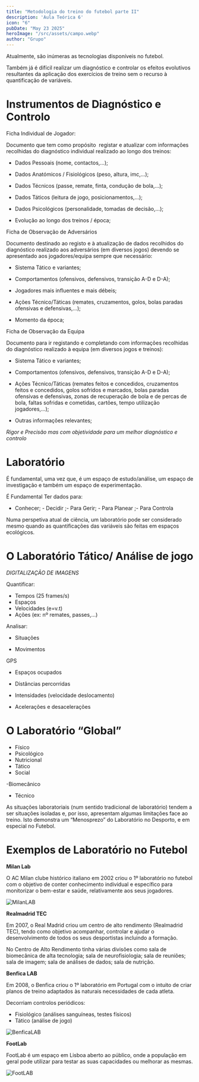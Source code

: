 ```yaml
---
title: "Metodologia do treino do futebol parte II"
description: 'Aula Teórica 6'
icon: "6"
pubDate: "May 23 2025"
heroImage: "/src/assets/campo.webp"
author: "Grupo"
---
```


Atualmente, são inúmeras as tecnologias disponíveis no futebol.

Também já é difícil realizar um diagnóstico e controlar os efeitos evolutivos resultantes da aplicação dos exercícios de treino sem o recurso à quantificação de variáveis.

# **Instrumentos de Diagnóstico e Controlo**

Ficha Individual de Jogador:

Documento que tem como propósito  registar e atualizar com informações recolhidas do diagnóstico individual realizado ao longo dos treinos:

- Dados Pessoais (nome, contactos,…);

- Dados Anatómicos / Fisiológicos (peso, altura, imc,…);

- Dados Técnicos (passe, remate, finta, condução de bola,…);

- Dados Táticos (leitura de jogo, posicionamentos,…);

- Dados Psicológicos (personalidade, tomadas de decisão,…);

- Evolução ao longo dos treinos / época;

Ficha de Observação de Adversários

Documento destinado ao registo e à atualização de dados recolhidos do diagnóstico realizado aos adversários (em diversos jogos) devendo se apresentado aos jogadores/equipa sempre que necessário:

- Sistema Tático e variantes;
- Comportamentos (ofensivos, defensivos, transição A-D e D-A);

- Jogadores mais influentes e mais débeis;

- Ações Técnico/Táticas (remates, cruzamentos, golos, bolas paradas ofensivas e defensivas,…);

- Momento da época;

Ficha de Observação da Equipa

Documento para ir registando e completando com informações recolhidas do diagnóstico realizado à equipa (em diversos jogos e treinos):

- Sistema Tático e variantes;

- Comportamentos (ofensivos, defensivos, transição A-D e D-A);
- Ações Técnico/Táticas (remates feitos e concedidos, cruzamentos feitos e concedidos, golos sofridos e marcados, bolas paradas ofensivas e defensivas, zonas de recuperação de bola e de percas de bola, faltas sofridas e cometidas, cartões, tempo utilização jogadores,…);

- Outras informações relevantes;

*Rigor e Precisão mas com objetividade para um melhor diagnóstico e controlo*

# **Laboratório**

É fundamental, uma vez que, é um espaço de estudo/análise, um espaço de investigação e também um espaço de experimentação.

É Fundamental Ter dados para:

- Conhecer; - Decidir ;- Para Gerir; - Para Planear ;- Para Controla

Numa perspetiva atual de ciência, um laboratório pode ser considerado mesmo quando as quantificações das variáveis são feitas em espaços ecológicos.

# **O Laboratório Tático/ Análise de jogo**

*DIGITALIZAÇÃO DE IMAGENS*

Quantificar:

- Tempos (25 frames/s)
- Espaços
- Velocidades (e=v.t)
- Ações (ex: nº remates, passes,…)

Analisar:

- Situações

- Movimentos

GPS

- Espaços ocupados
- Distâncias percorridas

- Intensidades (velocidade deslocamento)

- Acelerações e desacelerações

# **O Laboratório “Global”**

- Físico
- Psicológico
- Nutricional
- Tático
- Social

-Biomecânico

- Técnico

As situações laboratoriais (num sentido tradicional de laboratório) tendem a ser situações isoladas e, por isso, apresentam algumas limitações face ao treino. Isto demonstra um “Menosprezo” do Laboratório no Desporto, e em especial no Futebol.

# **Exemplos de Laboratório no Futebol**

 **Milan Lab** 

O AC Milan clube histórico italiano em 2002 criou o 1º laboratório no futebol com o objetivo de conter conhecimento individual e específico para monitorizar o bem-estar e saúde, relativamente aos seus jogadores.

<img src="/assets/MilanLAB.png" alt="MilanLAB" width="full" height="full">

**Realmadrid TEC**

Em 2007, o Real Madrid criou um centro de alto rendimento (Realmadrid TEC), tendo como objetivo acompanhar, controlar e ajudar o desenvolvimento de todos os seus desportistas incluindo a formação.

No Centro de Alto Rendimento tinha várias divisões como sala de biomecânica de alta tecnologia; sala de neurofisiologia; sala de reuniões; sala de imagem; sala de análises de dados; sala de nutrição.

**Benfica LAB**

Em 2008, o Benfica criou o 1º laboratório em Portugal com o intuito de criar planos de treino adaptados às naturais necessidades de cada atleta.

Decorriam controlos periódicos:

- Fisiológico (análises sanguíneas, testes físicos)
- Tático (análise de jogo)

<img src="/assets/BenficaLAB.png" alt="BenficaLAB" width="full" height="full">

**FootLab**

FootLab é um espaço em Lisboa aberto ao público, onde a população em geral pode utilizar para testar as suas capacidades ou melhorar as mesmas.

<img src="/assets/FootLAB.png" alt="FootLAB" width="full" height="full">